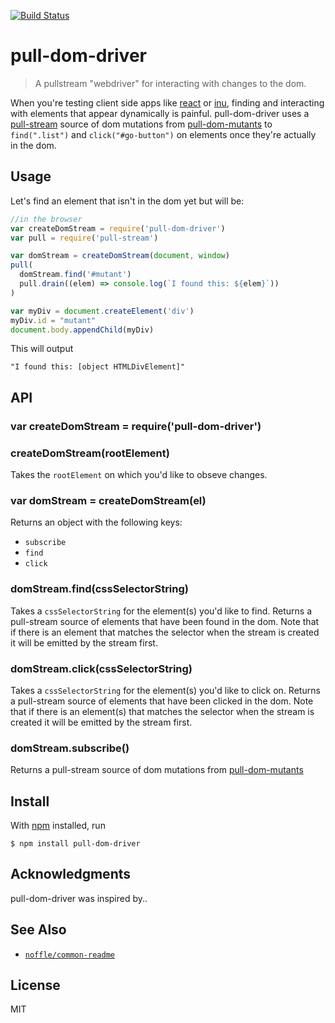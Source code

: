 [![Build Status](https://travis-ci.org/pietgeursen/pull-dom-driver.svg?branch=master)](https://travis-ci.org/pietgeursen/pull-dom-driver)  

# pull-dom-driver

> A pullstream "webdriver" for interacting with changes to the dom.

When you're testing client side apps like [react](https://facebook.github.io/react/) or [inu](https://github.com/ahdinosaur/inu), finding and interacting with elements that appear dynamically is painful. pull-dom-driver uses a [pull-stream](https://github.com/ahdinosaur/inu) source of dom mutations from [pull-dom-mutants](http://pull-stream.github.io/#pull-dom-mutants) to `find(".list")` and `click("#go-button")` on elements once they're actually in the dom.  

## Usage

Let's find an element that isn't in the dom yet but will be:

```js
//in the browser
var createDomStream = require('pull-dom-driver')
var pull = require('pull-stream')

var domStream = createDomStream(document, window)
pull(
  domStream.find('#mutant')
  pull.drain((elem) => console.log(`I found this: ${elem}`))
)

var myDiv = document.createElement('div')
myDiv.id = "mutant" 
document.body.appendChild(myDiv)
```

This will output

```
"I found this: [object HTMLDivElement]"
```

## API

### var createDomStream = require('pull-dom-driver')
### createDomStream(rootElement)
Takes the `rootElement` on which you'd like to obseve changes.

### var domStream = createDomStream(el)
Returns an object with the following keys:
- `subscribe` 
- `find` 
- `click` 

### domStream.find(cssSelectorString)
Takes a `cssSelectorString` for the element(s) you'd like to find.
Returns a pull-stream source of elements that have been found in the dom.
Note that if there is an element that matches the selector when the stream is created it will be emitted by the stream first.

### domStream.click(cssSelectorString)
Takes a `cssSelectorString` for the element(s) you'd like to click on.
Returns a pull-stream source of elements that have been clicked in the dom.
Note that if there is an element(s) that matches the selector when the stream is created it will be emitted by the stream first.

### domStream.subscribe()
Returns a pull-stream source of dom mutations from [pull-dom-mutants](http://pull-stream.github.io/#pull-dom-mutants)

## Install

With [npm](https://npmjs.org/) installed, run
```
$ npm install pull-dom-driver
```

## Acknowledgments

pull-dom-driver was inspired by..

## See Also

- [`noffle/common-readme`](https://github.com/noffle/common-readme)

## License

MIT


